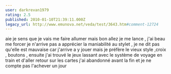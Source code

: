```yaml
---
user: darkrevan1979
rating: 2.5
published: 2010-01-10T21:39:11.000Z
legacy_url: http://www.emunova.net/veda/test/3643.htm#comment-12724
---
```

aie je sens que je vais me faire allumer mais bon allez je me lance , j'ai beau me forcer je n'arrive pas a apprécier la maniabilité au stylet , je ne dit pas qu'elle est mauvaise car j'arrive a y jouer mais je préfère le vieux style ,croix , boutons , ensuite j'ai trouvé le jeux lassant avec le système de voyage en train et d'aller retour sur les cartes j'ai abandonné avant la fin et je ne compte pas l'achever un jour